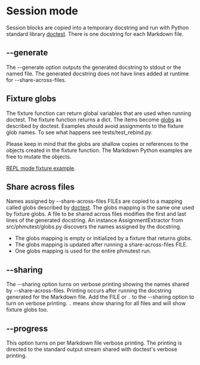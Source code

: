 # Session mode

Session blocks are copied into a temporary docstring and run
with Python standard library [doctest][1].
There is one docstring for each Markdown file.

## --generate

The --generate option outputs the generated docstring to stdout or the named
file.  The generated docstring does not have lines added at runtime for
--share-across-files.

## Fixture globs

The fixture function can return global variables that are used
when running doctest.
The fixture function returns a dict.
The items become [globs][2] as described by doctest.
Examples should avoid assignments to the fixture glob names. To see what
happens see tests/test_rebind.py.

Please keep in mind that the globs are shallow copies or
references to the objects created in the fixture function. The Markdown
Python examples are free to mutate the objects.

[REPL mode fixture example](fix/repl/drink_py.md).

## Share across files

Names assigned by --share-across-files FILEs are copied to a
mapping called globs described by [doctest][1].
The globs mapping is the same one used by fixture globs.
A file to be shared across files modifies the first and last lines of
the generated docstring.
An instance AssignmentExtractor from src/phmutest/globs.py discovers
the names assigned by the docstring.

- The globs mapping is empty or initialized by a fixture that returns globs.
- The globs mapping is updated after running a share-across-files FILE.
- One globs mapping is used for the entire phmutest run.

## --sharing

The --sharing option turns on verbose printing showing the names
shared by --share-across-files. Printing occurs after running
the docstring generated for the Markdown file.
Add the FILE or `.` to the --sharing option to turn on verbose printing.
`.` means show sharing for all files and will show fixture globs too.

## --progress

This option turns on per Markdown file verbose printing. The printing is directed
to the standard output stream shared with doctest's verbose printing.

[1]: https://docs.python.org/3/library/doctest.html
[2]: https://docs.python.org/3/library/doctest.html#doctest.DocTest.globs

